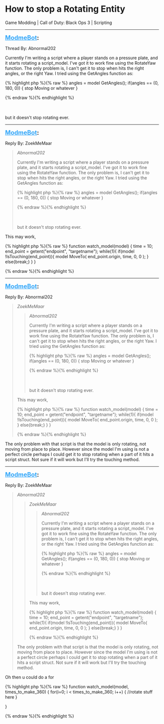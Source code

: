 # How to stop a Rotating Entity
Game Modding | Call of Duty: Black Ops 3 | Scripting

---
<strong style="font-size: 1.4em;"><span style="text-decoration: underline;text-decoration-color: #34a7f9;"><span style="color:#34a7f9;">ModmeBot</span></span>:</strong>

<p>Thread By: Abnormal202<br /><p style="text-align:left;">Currently I&#39;m writing a script where a player stands on a pressure plate, and it starts rotating a script_model. I&#39;ve got it to work fine using the RotateYaw function. The only problem is, I can&#39;t get it to stop when hits the right angles, or the right Yaw. I tried using the GetAngles function as:</p>{% highlight php %}{% raw %}
angles = model GetAngles();
if(angles == (0, 180, 0))
{
    stop Moving or whatever
}

{% endraw %}{% endhighlight %}
<br /><br /><br /><p style="text-align:left;">but it doesn&#39;t stop rotating ever.</p></p>

---
<strong style="font-size: 1.4em;"><span style="text-decoration: underline;text-decoration-color: #34a7f9;"><span style="color:#34a7f9;">ModmeBot</span></span>:</strong>

<p>Reply By: ZoekMeMaar<br /><blockquote><em>Abnormal202</em><p style="text-align:left;">Currently I&#39;m writing a script where a player stands on a pressure plate, and it starts rotating a script_model. I&#39;ve got it to work fine using the RotateYaw function. The only problem is, I can&#39;t get it to stop when hits the right angles, or the right Yaw. I tried using the GetAngles function as:</p>{% highlight php %}{% raw %}
angles = model GetAngles();
if(angles == (0, 180, 0))
{
    stop Moving or whatever
}

{% endraw %}{% endhighlight %}
<br /><br /><br /><p style="text-align:left;">but it doesn&#39;t stop rotating ever.</p></blockquote><p style="text-align:left;">This may work,</p>{% highlight php %}{% raw %}
function watch_model(model)
{
  time = 10;
  end_point = getent("endpoint", "targetname");
  while(1){
	if(model !IsTouching(end_point)){
	    model MoveTo( end_point.origin, time, 0, 0 );
	}
	else{break;}
  }
}

{% endraw %}{% endhighlight %}
</p>

---
<strong style="font-size: 1.4em;"><span style="text-decoration: underline;text-decoration-color: #34a7f9;"><span style="color:#34a7f9;">ModmeBot</span></span>:</strong>

<p>Reply By: Abnormal202<br /><blockquote><em>ZoekMeMaar</em><blockquote><em>Abnormal202</em><p style="text-align:left;">Currently I&#39;m writing a script where a player stands on a pressure plate, and it starts rotating a script_model. I&#39;ve got it to work fine using the RotateYaw function. The only problem is, I can&#39;t get it to stop when hits the right angles, or the right Yaw. I tried using the GetAngles function as:</p>{% highlight php %}{% raw %}
angles = model GetAngles();
if(angles == (0, 180, 0))
{
    stop Moving or whatever
}

{% endraw %}{% endhighlight %}
<br /><br /><br /><p style="text-align:left;">but it doesn&#39;t stop rotating ever.</p></blockquote><p style="text-align:left;">This may work,</p>{% highlight php %}{% raw %}
function watch_model(model)
{
  time = 10;
  end_point = getent("endpoint", "targetname");
  while(1){
	if(model !IsTouching(end_point)){
	    model MoveTo( end_point.origin, time, 0, 0 );
	}
	else{break;}
  }
}

{% endraw %}{% endhighlight %}
<br /></blockquote><p style="text-align:left;">The only problem with that script is that the model is only rotating, not moving from place to place. However since the model I&#39;m using is not a perfect circle perhaps I could get it to stop rotating when a part of it hits a script struct. Not sure if it will work but I&#39;ll try the touching method.</p></p>

---
<strong style="font-size: 1.4em;"><span style="text-decoration: underline;text-decoration-color: #34a7f9;"><span style="color:#34a7f9;">ModmeBot</span></span>:</strong>

<p>Reply By: ZoekMeMaar<br /><blockquote><em>Abnormal202</em><blockquote><em>ZoekMeMaar</em><blockquote><em>Abnormal202</em><p style="text-align:left;">Currently I&#39;m writing a script where a player stands on a pressure plate, and it starts rotating a script_model. I&#39;ve got it to work fine using the RotateYaw function. The only problem is, I can&#39;t get it to stop when hits the right angles, or the right Yaw. I tried using the GetAngles function as:</p>{% highlight php %}{% raw %}
angles = model GetAngles();
if(angles == (0, 180, 0))
{
    stop Moving or whatever
}

{% endraw %}{% endhighlight %}
<br /><br /><br /><p style="text-align:left;">but it doesn&#39;t stop rotating ever.</p></blockquote><p style="text-align:left;">This may work,</p>{% highlight php %}{% raw %}
function watch_model(model)
{
  time = 10;
  end_point = getent("endpoint", "targetname");
  while(1){
	if(model !IsTouching(end_point)){
	    model MoveTo( end_point.origin, time, 0, 0 );
	}
	else{break;}
  }
}

{% endraw %}{% endhighlight %}
<br /></blockquote><p style="text-align:left;">The only problem with that script is that the model is only rotating, not moving from place to place. However since the model I&#39;m using is not a perfect circle perhaps I could get it to stop rotating when a part of it hits a script struct. Not sure if it will work but I&#39;ll try the touching method.</p></blockquote><p style="text-align:left;">Oh then u could do a for </p>{% highlight php %}{% raw %}
function watch_model(model, times_to_make_360)
{
  for(i=0; i &lt; times_to_make_360; i++)
  {
    //rotate stuff here
  }
   
}

{% endraw %}{% endhighlight %}
</p>
